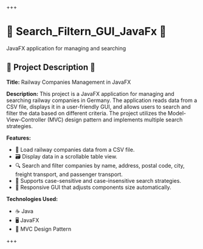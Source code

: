 +++

# 🚂 Search_Filtern_GUI_JavaFx 🚂
JavaFX application for managing and searching

## 📜 Project Description 📜

**Title:** Railway Companies Management in JavaFX

**Description:**
This project is a JavaFX application for managing and searching railway companies in Germany. The application reads data from a CSV file, displays it in a user-friendly GUI, and allows users to search and filter the data based on different criteria. The project utilizes the Model-View-Controller (MVC) design pattern and implements multiple search strategies.

**Features:**

- 📂 Load railway companies data from a CSV file.
- 🗃️ Display data in a scrollable table view.
- 🔍 Search and filter companies by name, address, postal code, city, freight transport, and passenger transport.
- 📝 Supports case-sensitive and case-insensitive search strategies.
- 📱 Responsive GUI that adjusts components size automatically.

**Technologies Used:**

- ☕ Java
- 🖥️ JavaFX
- 📐 MVC Design Pattern

+++
